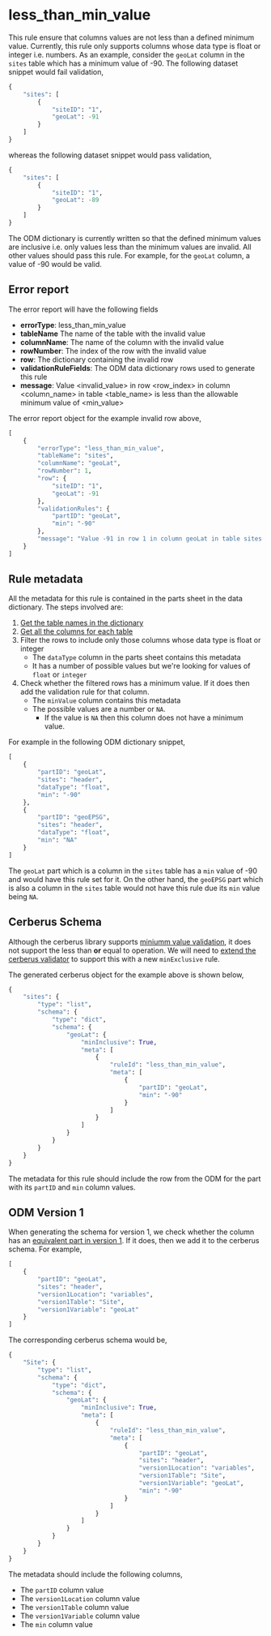 # less_than_min_value

This rule ensure that columns values are not less than a defined minimum value. Currently, this rule only supports columns whose data type is float or integer i.e. numbers. As an example, consider the `geoLat` column in the `sites` table which has a minimum value of -90. The following dataset snippet would fail validation,

```python
{
    "sites": [
        {
            "siteID": "1",
            "geoLat": -91
        }
    ]
}
```

whereas the following dataset snippet would pass validation,

```python
{
    "sites": [
        {
            "siteID": "1",
            "geoLat": -89
        }
    ]
}
```

The ODM dictionary is currently written so that the defined minimum values are inclusive i.e. only values less than the minimum values are invalid. All other values should pass this rule. For example, for the `geoLat` column, a value of -90 would be valid.

## Error report

The error report will have the following fields

* **errorType**: less_than_min_value
* **tableName** The name of the table with the invalid value
* **columnName**: The name of the column with the invalid value
* **rowNumber**: The index of the row with the invalid value
* **row**: The dictionary containing the invalid row
* **validationRuleFields**: The ODM data dictionary rows used to generate this rule
* **message**: Value <invalid_value> in row <row_index> in column <column_name> in table <table_name> is less than the allowable minimum value of <min_value>

The error report object for the example invalid row above,

```python
[
    {
        "errorType": "less_than_min_value",
        "tableName": "sites",
        "columnName": "geoLat",
        "rowNumber": 1,
        "row": {
            "siteID": "1",
            "geoLat": -91
        },
        "validationRules": {
            "partID": "geoLat",
            "min": "-90"
        },
        "message": "Value -91 in row 1 in column geoLat in table sites is less than the allowable minimum value of -90"
    }
]
```

## Rule metadata

All the metadata for this rule is contained in the parts sheet in the data dictionary. The steps involved are:

1. [Get the table names in the dictionary](../specs/odm-how-tos.md#how-to-get-the-names-of-tables-that-are-part-of-the-odm)
1. [Get all the columns for each table](../specs/odm-how-tos.md#how-to-get-the-names-of-tables-that-are-part-of-the-odm)
2. Filter the rows to include only those columns whose data type is float or integer
    * The `dataType` column in the parts sheet contains this metadata
    * It has a number of possible values but we're looking for values of `float` or `integer`
3. Check whether the filtered rows has a minimum value. If it does then add the validation rule for that column.
    * The `minValue` column contains this metadata
    * The possible values are a number or `NA`. 
        * If the value is `NA` then this column does not have a minimum value.

For example in the following ODM dictionary snippet,

```python
[
    {
        "partID": "geoLat",
        "sites": "header",
        "dataType": "float",
        "min": "-90"
    },
    {
        "partID": "geoEPSG",
        "sites": "header",
        "dataType": "float",
        "min": "NA"
    }
]
```

The `geoLat` part which is a column in the `sites` table has a `min` value of -90 and would have this rule set for it. On the other hand, the `geoEPSG` part which is also a column in the `sites` table would not have this rule due its `min` value being `NA`.

## Cerberus Schema

Although the cerberus library supports [miniumm value validation](https://docs.python-cerberus.org/en/stable/validation-rules.html#min-max), it does not support the less than **or** equal to operation. We will need to [extend the cerberus validator](https://docs.python-cerberus.org/en/stable/customize.html) to support this with a new `minExclusive` rule.

The generated cerberus object for the example above is shown below,

```python
{
    "sites": {
        "type": "list",
        "schema": {
            "type": "dict",
            "schema": {
                "geoLat": {
                    "minInclusive": True,
                    "meta": [
                        {
                            "ruleId": "less_than_min_value",
                            "meta": [
                                {
                                    "partID": "geoLat",
                                    "min": "-90"
                                }
                            ]
                        }
                    ]
                }
            }
        }
    }
}
```

The metadata for this rule should include the row from the ODM for the part with its `partID` and `min` column values.

## ODM Version 1

When generating the schema for version 1, we check whether the column has an [equivalent part in version 1](../specs/odm-how-tos.md#getting-the-version-1-equivalent-for-a-part). If it does, then we add it to the cerberus schema. For example,

```python
[
    {
        "partID": "geoLat",
        "sites": "header",
        "version1Location": "variables",
        "version1Table": "Site",
        "version1Variable": "geoLat"
    }
]
```

The corresponding cerberus schema would be,

```python
{
    "Site": {
        "type": "list",
        "schema": {
            "type": "dict",
            "schema": {
                "geoLat": {
                    "minInclusive": True,
                    "meta": [
                        {
                            "ruleId": "less_than_min_value",
                            "meta": [
                                {
                                    "partID": "geoLat",
                                    "sites": "header",
                                    "version1Location": "variables",
                                    "version1Table": "Site",
                                    "version1Variable": "geoLat",
                                    "min": "-90"
                                }
                            ]
                        }
                    ]
                }
            }
        }
    }
}
```

The metadata should include the following columns,

* The `partID` column value
* The `version1Location` column value
* The `version1Table` column value
* The `version1Variable` column value
* The `min` column value